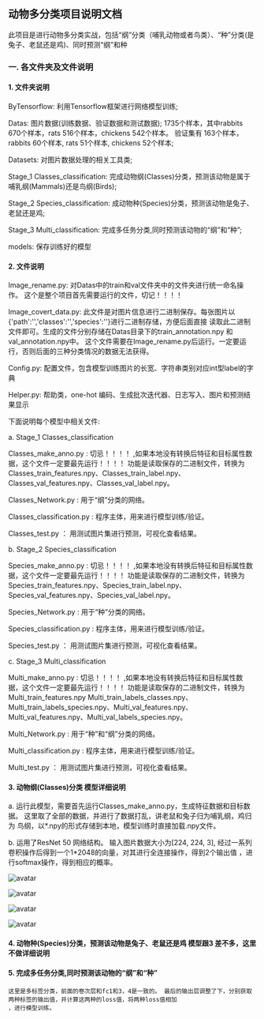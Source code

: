 ## 动物多分类项目说明文档
此项目是进行动物多分类实战，包括“纲”分类（哺乳动物或者鸟类）、“种”分类(是兔子、老鼠还是鸡)、同时预测“纲”和种
### 一. 各文件夹及文件说明
#### 1. 文件夹说明
ByTensorflow: 利用Tensorflow框架进行网络模型训练;

Datas: 图片数据(训练数据、验证数据和测试数据); 1735个样本，其中rabbits 670个样本，rats 516个样本，chickens 542个样本。 验证集有 163个样本， 
rabbits 60个样本, rats 51个样本, chickens 52个样本;

Datasets: 对图片数据处理的相关工具类;

Stage_1 Classes_classification: 完成动物纲(Classes)分类，预测该动物是属于哺乳纲(Mammals)还是鸟纲(Birds);

Stage_2 Species_classification: 成动物种(Species)分类，预测该动物是兔子、老鼠还是鸡;

Stage_3 Multi_classification: 完成多任务分类,同时预测该动物的“纲”和“种”;

models: 保存训练好的模型

#### 2. 文件说明
Image_rename.py: 对Datas中的train和val文件夹中的文件夹进行统一命名操作。 这个是整个项目首先需要运行的文件，切记！！！！

Image_covert_data.py: 此文件是对图片信息进行二进制保存。每张图片以{'path':'','classes':'','species':''}进行二进制存储，方便后面直接
读取此二进制文件即可。生成的文件分别存储在Datas目录下的train_annotation.npy 和val_annotation.npy中。
这个文件需要在Image_rename.py后运行。一定要运行，否则后面的三种分类情况的数据无法获得。

Config.py: 配置文件，包含模型训练图片的长宽、字符串类别对应int型label的字典

Helper.py: 帮助类，one-hot 编码、生成批次迭代器、日志写入、图片和预测结果显示

下面说明每个模型中相关文件:

a. Stage_1 Classes_classification

Classes_make_anno.py : 切忌！！！！ ,如果本地没有转换后特征和目标属性数据，这个文件一定要最先运行！！！！  功能是读取保存的二进制文件，转换为Classes_train_features.npy、Classes_train_label.npy、
Classes_val_features.npy、Classes_val_label.npy。 

Classes_Network.py : 用于“纲”分类的网络。

Classes_classification.py : 程序主体，用来进行模型训练/验证。

Classes_test.py ： 用测试图片集进行预测，可视化查看结果。


b. Stage_2 Species_classification

Species_make_anno.py : 切忌！！！！ ,如果本地没有转换后特征和目标属性数据，这个文件一定要最先运行！！！！  功能是读取保存的二进制文件，转换为Species_train_features.npy、Species_train_label.npy、
Species_val_features.npy、Species_val_label.npy。 

Species_Network.py : 用于“种”分类的网络。

Species_classification.py : 程序主体，用来进行模型训练/验证。

Species_test.py ： 用测试图片集进行预测，可视化查看结果。

c. Stage_3 Multi_classification

Multi_make_anno.py : 切忌！！！！ ,如果本地没有转换后特征和目标属性数据，这个文件一定要最先运行！！！！  功能是读取保存的二进制文件，转换为Multi_train_features.npy
Multi_train_labels_classes.npy、Multi_train_labels_species.npy、Multi_val_features.npy、Multi_val_features.npy、Multi_val_labels_species.npy。 

Multi_Network.py : 用于“种”和“纲”分类的网络。

Multi_classification.py : 程序主体，用来进行模型训练/验证。

Multi_test.py ： 用测试图片集进行预测，可视化查看结果。

#### 3. 动物纲(Classes)分类 模型详细说明
a. 运行此模型，需要首先运行Classes_make_anno.py，生成特征数据和目标数据。 这里取了全部的数据，并进行了数据打乱，讲老鼠和兔子归为哺乳纲，鸡归为
鸟纲，以*.npy的形式存储到本地，模型训练时直接加载.npy文件。

b. 运用了ResNet 50 网络结构。 输入图片数据大小为[224, 224, 3], 经过一系列卷积操作后得到一个1*2048的向量，对其进行全连接操作，得到2个输出值
，进行softmax操作，得到相应的概率。

![avatar](https://img-blog.csdn.net/20170405213708608?watermark/2/text/aHR0cDovL2Jsb2cuY3Nkbi5uZXQvU2V2ZW5feWVhcl9Qcm9taXNl/font/5a6L5L2T/fontsize/400/fill/I0JBQkFCMA==/dissolve/70/gravity/Center)

![avatar](https://img-blog.csdn.net/20170405213726978?watermark/2/text/aHR0cDovL2Jsb2cuY3Nkbi5uZXQvU2V2ZW5feWVhcl9Qcm9taXNl/font/5a6L5L2T/fontsize/400/fill/I0JBQkFCMA==/dissolve/70/gravity/Center)

![avatar](https://img-blog.csdn.net/20170405213826979?watermark/2/text/aHR0cDovL2Jsb2cuY3Nkbi5uZXQvU2V2ZW5feWVhcl9Qcm9taXNl/font/5a6L5L2T/fontsize/400/fill/I0JBQkFCMA==/dissolve/70/gravity/Center)

![avatar](https://img-blog.csdn.net/20170405213946417?watermark/2/text/aHR0cDovL2Jsb2cuY3Nkbi5uZXQvU2V2ZW5feWVhcl9Qcm9taXNl/font/5a6L5L2T/fontsize/400/fill/I0JBQkFCMA==/dissolve/70/gravity/Center)

#### 4. 动物种(Species)分类，预测该动物是兔子、老鼠还是鸡 模型跟3 差不多，这里不做详细说明


#### 5. 完成多任务分类,同时预测该动物的“纲”和“种” 
    这里是多标签分类，前面的卷次层和fc1和3，4是一致的。 最后的输出层调整了下，分别获取两种标签的输出值，并计算这两种的loss值，将两种loss值相加
    ，进行模型训练。
    






